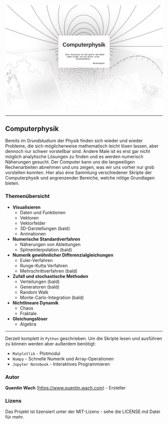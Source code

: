 <div align="center">
<img src="./docs/Header.png"></img>
</div>

---
## Computerphysik

Bereits im Grundstudium der Physik finden sich wieder und wieder Probleme, die sich möglicherweise mathematisch leicht lösen lassen, aber dennoch nur schwer vorstellbar sind. Andere Male ist es erst gar nicht möglich analytische Lösungen zu finden und es werden numerisch Näherungen gesucht. Der Computer kann uns die langweiligen Rechenarbeiten abnehmen und uns zeigen, was wir uns vorher nur grob vorstellen konnten. Hier also eine Sammlung verschiedener Skripte der Computerphysik und angrenzender Bereiche, welche nötige Grundlagen bieten.

### Themenübersicht
+ **Visualisieren**
    + Daten und Funktionen
    + Vektoren
    + Vektorfelder
    + 3D-Darstellungen (bald)
    + Animationen
+ **Numerische Standardverfahren**
    + Näherungen von Ableitungen
    + Splineinterpolation (bald)
+ **Numerik gewöhnlicher Differenzialgleichungen**
    + Euler-Verfahren
    + Runge-Kutta Verfahren
    + Mehrschrittverfahren (bald)
+ **Zufall und stochastische Methoden**
    + Verteilungen (bald)
    + Generatoren (bald)
    + Random Walk
    + Monte-Carlo-Integration (bald)
+ **Nichtlineare Dynamik**
    + Chaos
    + Fraktale
+ **Gleichungslöser**
    + Algebra

---

Derzeit komplett in `Python` geschrieben. Um die Skripte lesen und ausführen zu können werden aber außerdem benötigt:
+ `Matplotlib` - Plotmodul
+ `Numpy` - Schnelle Numerik und Array-Operationen
+ `Jupyter Notebook` - Interaktives Programmieren 

### Autor
**Quentin Wach** (https://www.quentin.wach.com) - Ersteller

### Lizens
Das Projekt ist lizensiert unter der MIT-Lizens - sehe die LICENSE.md Datei für mehr.
